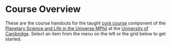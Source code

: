 # Course Overview

These are the course handouts for the taught [core course](http://www.pslu.masters.cam.ac.uk/course-overview/) component of the [Planetary Science and Life in the Universe MPhil](https://www.pslu.masters.cam.ac.uk) at the [University of Cambridge](www.cam.ac.uk). Select an item from the menu on the left or the grid below to get started.

```{tableofcontents}
```
